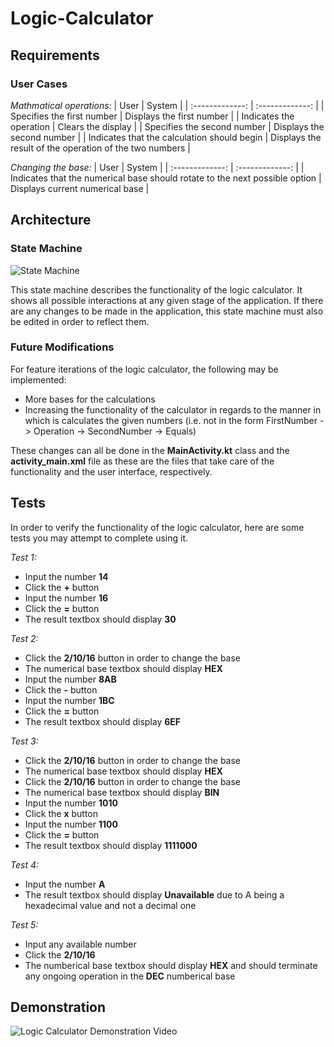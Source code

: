 # Logic-Calculator

## Requirements

### User Cases

*Mathmatical operations:*
| User                                        | System                                                      |
| :-------------:                             | :-------------:                                             |
| Specifies the first number                  | Displays the first number                                   |
| Indicates the operation                     | Clears the display                                          |
| Specifies the second number                 | Displays the second number                                  |
| Indicates that the calculation should begin | Displays the result of the operation of the two numbers     |

*Changing the base:*
| User                                                                        | System                          |
| :-------------:                                                             | :-------------:                 |
| Indicates that the numerical base should rotate to the next possible option | Displays current numerical base |

## Architecture

### State Machine

![State Machine](https://cdn.discordapp.com/attachments/357577039445884950/733373526043656303/unknown.png)

This state machine describes the functionality of the logic calculator. It shows all possible interactions at any given stage of the application. If there are any changes to be made in the application, this state machine must also be edited in order to reflect them.

### Future Modifications

For feature iterations of the logic calculator, the following may be implemented:
- More bases for the calculations
- Increasing the functionality of the calculator in regards to the manner in which is calculates the given numbers (i.e. not in the form FirstNumber -> Operation -> SecondNumber -> Equals)

These changes can all be done in the **MainActivity.kt** class and the **activity_main.xml** file as these are the files that take care of the functionality and the user interface, respectively.

## Tests

In order to verify the functionality of the logic calculator, here are some tests you may attempt to complete using it.

*Test 1:*
- Input the number **14**
- Click the **+** button
- Input the number **16**
- Click the **=** button
- The result textbox should display **30**

*Test 2:*
- Click the **2/10/16** button in order to change the base
- The numerical base textbox should display **HEX**
- Input the number **8AB**
- Click the **-** button
- Input the number **1BC**
- Click the **=** button
- The result textbox should display **6EF**


*Test 3:*
- Click the **2/10/16** button in order to change the base
- The numerical base textbox should display **HEX**
- Click the **2/10/16** button in order to change the base
- The numerical base textbox should display **BIN**
- Input the number **1010**
- Click the **x** button
- Input the number **1100**
- Click the **=** button
- The result textbox should display **1111000**

*Test 4:*
- Input the number **A**
- The result textbox should display **Unavailable** due to A being a hexadecimal value and not a decimal one

*Test 5:*
- Input any available number
- Click the **2/10/16**
- The numberical base textbox should display **HEX** and should terminate any ongoing operation in the **DEC** numberical base

## Demonstration
![Logic Calculator Demonstration Video](https://youtu.be/_FVRUa9NsnQ)
